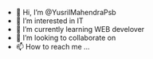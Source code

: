 - 👋 Hi, I’m @YusrilMahendraPsb
- 👀 I’m interested in IT
- 🌱 I’m currently learning WEB develover
- 💞️ I’m looking to collaborate on 
- 📫 How to reach me ...

<!---
YusrilMahendraPsb/YusrilMahendraPsb is a ✨ special ✨ repository because its `README.md` (this file) appears on your GitHub profile.
You can click the Preview link to take a look at your changes.
--->
